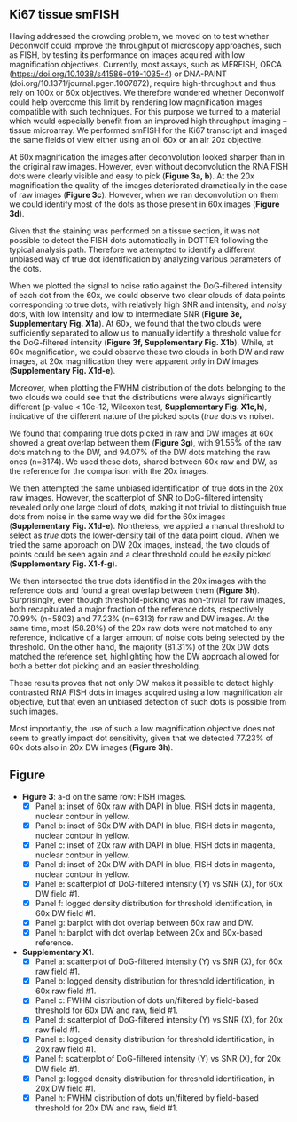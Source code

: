 ## Ki67 tissue smFISH

Having addressed the crowding problem, we moved on to test whether Deconwolf could improve the throughput of microscopy approaches, such as FISH, by testing its performance on images acquired with low magnification objectives. Currently, most assays, such as MERFISH, ORCA (https://doi.org/10.1038/s41586-019-1035-4) or DNA-PAINT (doi.org/10.1371/journal.pgen.1007872), require high-throughput and thus rely on 100x or 60x objectives. We therefore wondered whether Deconwolf could help overcome this limit by rendering low magnification images compatible with such techniques. For this purpose we turned to a material which would especially benefit from an improved high throughput imaging – tissue microarray. We performed smFISH for the Ki67 transcript and imaged the same fields of view either using an oil 60x or an air 20x objective.

At 60x magnification the images after deconvolution looked sharper than in the original raw images. However, even without deconvolution the RNA FISH dots were clearly visible and easy to pick (**Figure 3a, b**). At the 20x magnification the quality of the images deteriorated dramatically in the case of raw images (**Figure 3c**). However, when we ran deconvolution on them we could identify most of the dots as those present in 60x images (**Figure 3d**).

Given that the staining was performed on a tissue section, it was not possible to detect the FISH dots automatically in DOTTER following the typical analysis path. Therefore we attempted to identify a different unbiased way of true dot identification by analyzing various parameters of the dots.

When we plotted the signal to noise ratio against the DoG-filtered intensity of each dot from the 60x, we could observe two clear clouds of data points corresponding to true dots, with relatively high SNR and intensity, and *noisy* dots, with low intensity and low to intermediate SNR (**Figure 3e, Supplementary Fig. X1a**). At 60x, we found that the two clouds were sufficiently separated to allow us to manually identify a threshold value for the DoG-filtered intensity (**Figure 3f, Supplementary Fig. X1b**). While, at 60x magnification, we could observe these two clouds in both DW and raw images, at 20x magnification they were apparent only in DW images (**Supplementary Fig. X1d-e**).

Moreover, when plotting the FWHM distribution of the dots belonging to the two clouds we could see that the distributions were always significantly different (p-value < 10e-12, Wilcoxon test, **Supplementary Fig. X1c,h**), indicative of the different nature of the picked spots (*true* dots vs noise).

We found that comparing true dots picked in raw and DW images at 60x showed a great overlap between them (**Figure 3g**), with 91.55% of the raw dots matching to the DW, and 94.07% of the DW dots matching the raw ones (n=8174). We used these dots, shared between 60x raw and DW, as the reference for the comparison with the 20x images.

We then attempted the same unbiased identification of true dots in the 20x raw images. However, the scatterplot of SNR to DoG-filtered intensity revealed only one large cloud of dots, making it not trivial to distinguish true dots from noise in the same way we did for the 60x images (**Supplementary Fig. X1d-e**). Nontheless, we applied a manual threshold to select as *true* dots the lower-density tail of the data point cloud. When we tried the same approach on DW 20x images, instead, the two clouds of points could be seen again and a clear threshold could be easily picked (**Supplementary Fig. X1-f-g**).

We then intersected the true dots identified in the 20x images with the reference dots and found a great overlap between them (**Figure 3h**). Surprisingly, even though threshold-picking was non-trivial for raw images, both recapitulated a major fraction of the reference dots, respectively 70.99% (n=5803) and 77.23% (n=6313) for raw and DW images. At the same time, most (58.28%) of the 20x raw dots were not matched to any reference, indicative of a larger amount of noise dots being selected by the threshold. On the other hand, the majority (81.31%) of the 20x DW dots matched the reference set, highlighting how the DW approach allowed for both a better dot picking and an easier thresholding.

These results proves that not only DW makes it possible to detect highly contrasted RNA FISH dots in images acquired using a low magnification air objective, but that even an unbiased detection of such dots is possible from such images.

Most importantly, the use of such a low magnification objective does not seem to greatly impact dot sensitivity, given that we detected 77.23% of 60x dots also in 20x DW images (**Figure 3h**).

## Figure

- **Figure 3**: a-d on the same row: FISH images.
    + [x] Panel a: inset of 60x raw with DAPI in blue, FISH dots in magenta, nuclear contour in yellow.
    + [x] Panel b: inset of 60x DW with DAPI in blue, FISH dots in magenta, nuclear contour in yellow.
    + [x] Panel c: inset of 20x raw with DAPI in blue, FISH dots in magenta, nuclear contour in yellow.
    + [x] Panel d: inset of 20x DW with DAPI in blue, FISH dots in magenta, nuclear contour in yellow.
    + [x] Panel e: scatterplot of DoG-filtered intensity (Y) vs SNR (X), for 60x DW field #1.
    + [x] Panel f: logged density distribution for threshold identification, in 60x DW field #1.
    + [x] Panel g: barplot with dot overlap between 60x raw and DW.
    + [x] Panel h: barplot with dot overlap between 20x and 60x-based reference.

- **Supplementary X1**.
    + [x] Panel a: scatterplot of DoG-filtered intensity (Y) vs SNR (X), for 60x raw field #1.
    + [x] Panel b: logged density distribution for threshold identification, in 60x raw field #1.
    + [x] Panel c: FWHM distribution of dots un/filtered by field-based threshold for 60x DW and raw, field #1.
    + [x] Panel d: scatterplot of DoG-filtered intensity (Y) vs SNR (X), for 20x raw field #1.
    + [x] Panel e: logged density distribution for threshold identification, in 20x raw field #1.
    + [x] Panel f: scatterplot of DoG-filtered intensity (Y) vs SNR (X), for 20x DW field #1.
    + [x] Panel g: logged density distribution for threshold identification, in 20x DW field #1.
    + [x] Panel h: FWHM distribution of dots un/filtered by field-based threshold for 20x DW and raw, field #1.
